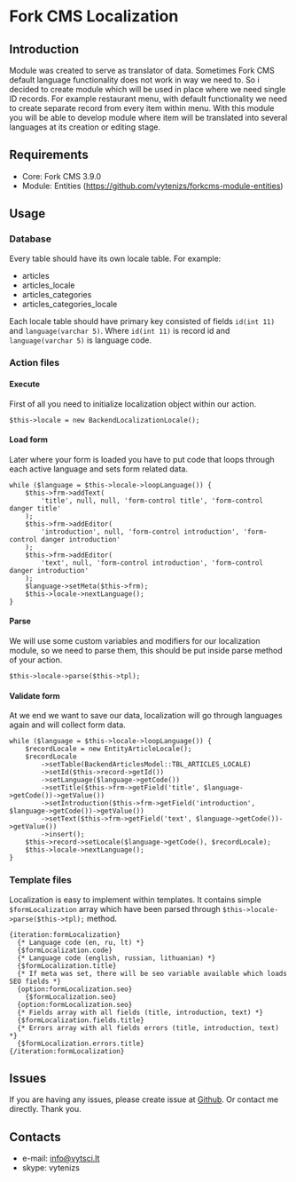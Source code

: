 # Fork CMS Localization
## Introduction
Module was created to serve as translator of data. Sometimes Fork CMS default language functionality does not work in way we need to.
So i decided to create module which will be used in place where we need single ID records.
For example restaurant menu, with default functionality we need to create separate record from every item within menu.
With this module you will be able to develop module where item will be translated into several languages at its creation or editing stage.

## Requirements
* Core: Fork CMS 3.9.0
* Module: Entities (https://github.com/vytenizs/forkcms-module-entities)

## Usage
### Database
Every table should have its own locale table.
For example:
* articles
* articles_locale
* articles_categories
* articles_categories_locale

Each locale table should have primary key consisted of fields `id(int 11)` and `language(varchar 5)`.
Where `id(int 11)` is record id and `language(varchar 5)` is language code.

### Action files
#### Execute
First of all you need to initialize localization object within our action.

```
$this->locale = new BackendLocalizationLocale();
```

#### Load form
Later where your form is loaded you have to put code that loops through each active language and sets form related data.

```
while ($language = $this->locale->loopLanguage()) {
    $this->frm->addText(
        'title', null, null, 'form-control title', 'form-control danger title'
    );
    $this->frm->addEditor(
        'introduction', null, 'form-control introduction', 'form-control danger introduction'
    );
    $this->frm->addEditor(
        'text', null, 'form-control introduction', 'form-control danger introduction'
    );
    $language->setMeta($this->frm);
    $this->locale->nextLanguage();
}
```

#### Parse
We will use some custom variables and modifiers for our localization module, so we need to parse them,
this should be put inside parse method of your action.

```
$this->locale->parse($this->tpl);
```

#### Validate form
At we end we want to save our data, localization will go through languages again and will collect form data.

```
while ($language = $this->locale->loopLanguage()) {
    $recordLocale = new EntityArticleLocale();
    $recordLocale
        ->setTable(BackendArticlesModel::TBL_ARTICLES_LOCALE)
        ->setId($this->record->getId())
        ->setLanguage($language->getCode())
        ->setTitle($this->frm->getField('title', $language->getCode())->getValue())
        ->setIntroduction($this->frm->getField('introduction', $language->getCode())->getValue())
        ->setText($this->frm->getField('text', $language->getCode())->getValue())
        ->insert();
    $this->record->setLocale($language->getCode(), $recordLocale);
    $this->locale->nextLanguage();
}
```

### Template files
Localization is easy to implement within templates. It contains simple `$formLocalization` array which have been parsed
through `$this->locale->parse($this->tpl);` method.

```
{iteration:formLocalization}
  {* Language code (en, ru, lt) *}
  {$formLocalization.code}
  {* Language code (english, russian, lithuanian) *}
  {$formLocalization.title}
  {* If meta was set, there will be seo variable available which loads SEO fields *}
  {option:formLocalization.seo}
    {$formLocalization.seo}
  {option:formLocalization.seo}
  {* Fields array with all fields (title, introduction, text) *}
  {$formLocalization.fields.title}
  {* Errors array with all fields errors (title, introduction, text) *}
  {$formLocalization.errors.title}
{/iteration:formLocalization}
```

## Issues
If you are having any issues, please create issue at [Github](https://github.com/vytenizs/forkcms-module-localization/issues).
Or contact me directly. Thank you.

## Contacts

* e-mail: info@vytsci.lt
* skype: vytenizs

